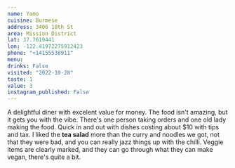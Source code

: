 ```yaml
---
name: Yamo
cuisine: Burmese
address: 3406 18th St
area: Mission District
lat: 37.7619441
lon: -122.41972275912423
phone: "+14155538911"
menu: 
drinks: False
visited: "2022-10-28"
taste: 1
value: 3
instagram_published: False
---
```


A delightful diner with excelent value for money. The food isn't amazing, but it gets you with the vibe. There's one person taking orders and one old lady making the food. Quick in and out with dishes costing about $10 with tips and tax. I liked the **tea salad** more than the curry and noodles we got, not that they were bad, and you can really jazz things up with the chilli. Veggie items are clearly marked, and they can go through what they can make vegan, there's quite a bit.
